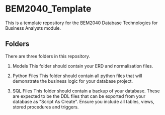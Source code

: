 # BEM2040_Template
This is a template repository for the BEM2040 Database Technologies for Business Analysts module.

## Folders
There are three folders in this repository.  
1.  Models
    This folder should contain your ERD and normalisation files.

2.  Python Files
    This folder should contain all python files that will demonstrate the business logic for your database project.

3.  SQL Files
    This folder should contain a backup of your database.  These are expected to be the DDL files that can be exported from your database as "Script As Create".  Ensure you include all tables, views, stored procedures and triggers.
